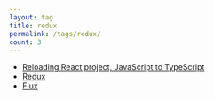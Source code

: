```yaml
---
layout: tag
title: redux
permalink: /tags/redux/
count: 3
---
```


- [Reloading React project, JavaScript to TypeScript](https://kination.github.io/posts/2018-09-29-react-js-to-ts/)
- [Redux](https://renhongl.github.io/2018/05/10/redux/)
- [Flux](https://renhongl.github.io/2018/05/10/flux/)
